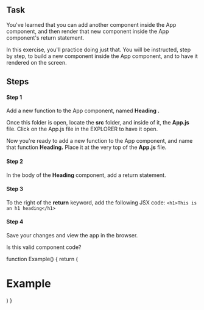 ## Task
You've learned that you can add another component inside the App component, and then render that new component inside the App component's return statement.

In this exercise, you'll practice doing just that. You will be instructed, step by step, to build a new component inside the App component, and to have it rendered on the screen.

## Steps

#### Step 1

Add a new function to the App component, named **Heading .** 

Once this folder is open, locate the **src** folder, and inside of it, the **App.js** file. Click on the App.js file in the EXPLORER to have it open.

Now you're ready to add a new function to the App component, and name that function **Heading.** Place it at the very top of the **App.js** file.

#### Step 2
In the body of the **Heading** component, add a return statement.

#### Step 3
To the right of the **return** keyword, add the following JSX code: ```<h1>This is an h1 heading</h1>```

#### Step 4

Save your changes and view the app in the browser.


Is this valid component code?

function Example() { return (<h1>Example</h1>) }